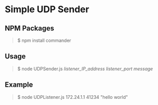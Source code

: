 # Simple UDP Sender

## NPM Packages

>$ npm install commander

## Usage

>$ node UDPSender.js *listener_IP_address listener_port message*

## Example

>$ node UDPListener.js 172.24.1.1 41234 "hello world"


